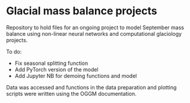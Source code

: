 # Glacial mass balance projects 

Repository to hold files for an ongoing project to model September mass balance using non-linear neural networks and computational glaciology projects. 

To do: 

- Fix seasonal splitting function
- Add PyTorch version of the model
- Add Jupyter NB for demoing functions and model

Data was accessed and functions in the data preparation and plotting scripts were written using the OGGM documentation. 
